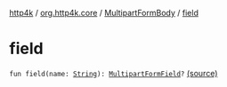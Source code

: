 [http4k](../../index.md) / [org.http4k.core](../index.md) / [MultipartFormBody](index.md) / [field](./field.md)

# field

`fun field(name: `[`String`](https://kotlinlang.org/api/latest/jvm/stdlib/kotlin/-string/index.html)`): `[`MultipartFormField`](../../org.http4k.lens/-multipart-form-field/index.md)`?` [(source)](https://github.com/http4k/http4k/blob/master/http4k-multipart/src/main/kotlin/org/http4k/core/MultipartFormBody.kt#L60)